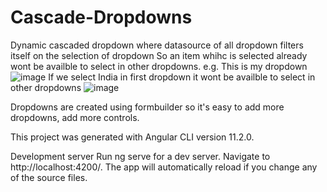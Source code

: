 # Cascade-Dropdowns
Dynamic cascaded dropdown where datasource of all dropdown filters itself on the selection of dropdown
So an item whihc is selected already wont be availble to select in other dropdowns.
e.g.
This is my dropdown
![image](https://user-images.githubusercontent.com/19270222/114294553-2aa6c100-9abd-11eb-923f-b0d5a7835dde.png)
If we select India in first dropdown it wont be availble to select in other dropdowns
![image](https://user-images.githubusercontent.com/19270222/114294578-4ca04380-9abd-11eb-8118-32c60a0b7574.png)

Dropdowns are created using formbuilder so it's easy to add more dropdowns, add more controls.

This project was generated with Angular CLI version 11.2.0.

Development server
Run ng serve for a dev server. Navigate to http://localhost:4200/. The app will automatically reload if you change any of the source files.



